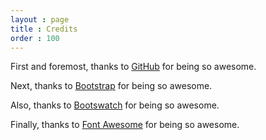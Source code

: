 ```yaml
---
layout : page
title : Credits
order : 100
---
```


First and foremost, thanks to [GitHub](http://www.github.com) for being so awesome.

Next, thanks to [Bootstrap](http://twitter.github.com/bootstrap/) for being so awesome.

Also, thanks to [Bootswatch](http://bootswatch.com/) for being so awesome.

Finally, thanks to [Font Awesome](http://fortawesome.github.com/Font-Awesome/) for being so awesome.